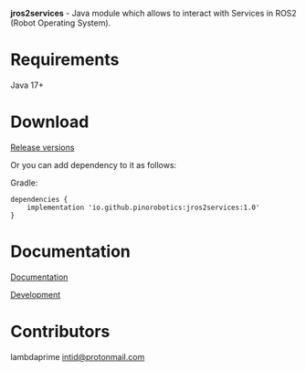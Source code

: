 **jros2services** - Java module which allows to interact with Services in ROS2 (Robot Operating System).

# Requirements

Java 17+

# Download

[Release versions](https://github.com/pinorobotics/jros2services/releases)

Or you can add dependency to it as follows:

Gradle:

```
dependencies {
    implementation 'io.github.pinorobotics:jros2services:1.0'
}
```

# Documentation

[Documentation](http://pinoweb.freetzi.com/jros2services)

[Development](DEVELOPMENT.md)

# Contributors

lambdaprime <intid@protonmail.com>

